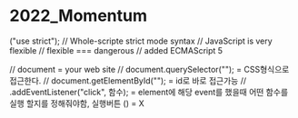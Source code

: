 # 2022_Momentum

("use strict"); // Whole-scripte strict mode syntax
// JavaScript is very flexible
// flexible === dangerous
// added ECMAScript 5

// document = your web site
// document.querySelector(""); = CSS형식으로 접근한다.
// document.getElementById(""); = id로 바로 접근가능
// .addEventListener("click", 함수); = element에 해당 event를 했을때 어떤 함수를 실행 할지를 정해줘야함, 실행버튼 () = X
